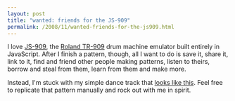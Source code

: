 ```yaml
---
layout: post
title: "wanted: friends for the JS-909"
permalink: /2008/11/wanted-friends-for-the-js909.html
---
```


<p>I love <a href="http://www.themaninblue.com/experiment/JS-909/">JS-909</a>, the <a href="http://en.wikipedia.org/wiki/Roland_TR-909">Roland TR-909</a> drum machine emulator built entirely in JavaScript. After I finish a pattern, though, all I want to do is save it, share it, link to it, find and friend other people making patterns, listen to theirs, borrow and steal from them, learn from them and make more.</p>

<p>Instead, I'm stuck with my simple dance track that <a href="http://www.flickr.com/photos/msippey/3039766815/">looks like this</a>. Feel free to replicate that pattern manually and rock out with me in spirit.</p>



